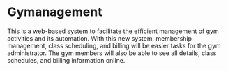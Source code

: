 # Gymanagement
This is a web-based system to facilitate the efficient management of gym activities and its automation. With this new system, membership management, class scheduling, and billing will be easier tasks for the gym administrator. The gym members will also be able to see all details, class schedules, and billing information online. 

